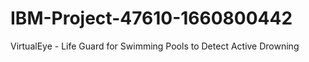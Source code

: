 # IBM-Project-47610-1660800442
VirtualEye - Life Guard for Swimming Pools to Detect Active Drowning
